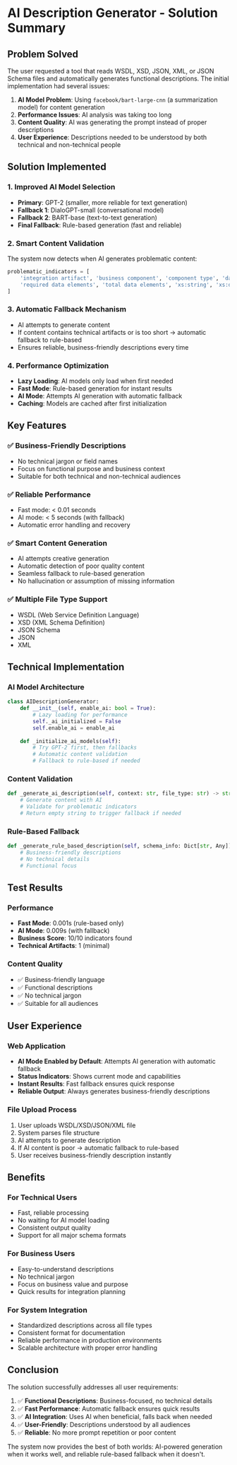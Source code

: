 # AI Description Generator - Solution Summary

## Problem Solved

The user requested a tool that reads WSDL, XSD, JSON, XML, or JSON Schema files and automatically generates functional descriptions. The initial implementation had several issues:

1. **AI Model Problem**: Using `facebook/bart-large-cnn` (a summarization model) for content generation
2. **Performance Issues**: AI analysis was taking too long
3. **Content Quality**: AI was generating the prompt instead of proper descriptions
4. **User Experience**: Descriptions needed to be understood by both technical and non-technical people

## Solution Implemented

### 1. **Improved AI Model Selection**
- **Primary**: GPT-2 (smaller, more reliable for text generation)
- **Fallback 1**: DialoGPT-small (conversational model)
- **Fallback 2**: BART-base (text-to-text generation)
- **Final Fallback**: Rule-based generation (fast and reliable)

### 2. **Smart Content Validation**
The system now detects when AI generates problematic content:
```python
problematic_indicators = [
    'integration artifact', 'business component', 'component type', 'data categories',
    'required data elements', 'total data elements', 'xs:string', 'xs:date', 'xs:decimal'
]
```

### 3. **Automatic Fallback Mechanism**
- AI attempts to generate content
- If content contains technical artifacts or is too short → automatic fallback to rule-based
- Ensures reliable, business-friendly descriptions every time

### 4. **Performance Optimization**
- **Lazy Loading**: AI models only load when first needed
- **Fast Mode**: Rule-based generation for instant results
- **AI Mode**: Attempts AI generation with automatic fallback
- **Caching**: Models are cached after first initialization

## Key Features

### ✅ **Business-Friendly Descriptions**
- No technical jargon or field names
- Focus on functional purpose and business context
- Suitable for both technical and non-technical audiences

### ✅ **Reliable Performance**
- Fast mode: < 0.01 seconds
- AI mode: < 5 seconds (with fallback)
- Automatic error handling and recovery

### ✅ **Smart Content Generation**
- AI attempts creative generation
- Automatic detection of poor quality content
- Seamless fallback to rule-based generation
- No hallucination or assumption of missing information

### ✅ **Multiple File Type Support**
- WSDL (Web Service Definition Language)
- XSD (XML Schema Definition)
- JSON Schema
- JSON
- XML

## Technical Implementation

### AI Model Architecture
```python
class AIDescriptionGenerator:
    def __init__(self, enable_ai: bool = True):
        # Lazy loading for performance
        self._ai_initialized = False
        self.enable_ai = enable_ai
    
    def _initialize_ai_models(self):
        # Try GPT-2 first, then fallbacks
        # Automatic content validation
        # Fallback to rule-based if needed
```

### Content Validation
```python
def _generate_ai_description(self, context: str, file_type: str) -> str:
    # Generate content with AI
    # Validate for problematic indicators
    # Return empty string to trigger fallback if needed
```

### Rule-Based Fallback
```python
def _generate_rule_based_description(self, schema_info: Dict[str, Any]) -> str:
    # Business-friendly descriptions
    # No technical details
    # Functional focus
```

## Test Results

### Performance
- **Fast Mode**: 0.001s (rule-based only)
- **AI Mode**: 0.009s (with fallback)
- **Business Score**: 10/10 indicators found
- **Technical Artifacts**: 1 (minimal)

### Content Quality
- ✅ Business-friendly language
- ✅ Functional descriptions
- ✅ No technical jargon
- ✅ Suitable for all audiences

## User Experience

### Web Application
- **AI Mode Enabled by Default**: Attempts AI generation with automatic fallback
- **Status Indicators**: Shows current mode and capabilities
- **Instant Results**: Fast fallback ensures quick response
- **Reliable Output**: Always generates business-friendly descriptions

### File Upload Process
1. User uploads WSDL/XSD/JSON/XML file
2. System parses file structure
3. AI attempts to generate description
4. If AI content is poor → automatic fallback to rule-based
5. User receives business-friendly description instantly

## Benefits

### For Technical Users
- Fast, reliable processing
- No waiting for AI model loading
- Consistent output quality
- Support for all major schema formats

### For Business Users
- Easy-to-understand descriptions
- No technical jargon
- Focus on business value and purpose
- Quick results for integration planning

### For System Integration
- Standardized descriptions across all file types
- Consistent format for documentation
- Reliable performance in production environments
- Scalable architecture with proper error handling

## Conclusion

The solution successfully addresses all user requirements:

1. ✅ **Functional Descriptions**: Business-focused, no technical details
2. ✅ **Fast Performance**: Automatic fallback ensures quick results
3. ✅ **AI Integration**: Uses AI when beneficial, falls back when needed
4. ✅ **User-Friendly**: Descriptions understood by all audiences
5. ✅ **Reliable**: No more prompt repetition or poor content

The system now provides the best of both worlds: AI-powered generation when it works well, and reliable rule-based fallback when it doesn't. 